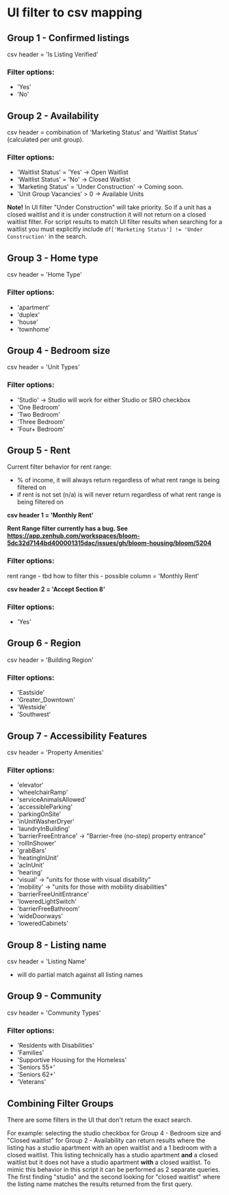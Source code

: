 # UI filter to csv mapping

## Group 1 - Confirmed listings

csv header = 'Is Listing Verified'

### Filter options:

- 'Yes'
- 'No'

## Group 2 - Availability

csv header = combination of 'Marketing Status' and 'Waitlist Status' (calculated per unit group).

### Filter options:

- 'Waitlist Status' = 'Yes' -> Open Waitlist
- 'Waitlist Status' = 'No' -> Closed Waitlist
- 'Marketing Status' = 'Under Construction' -> Coming soon.
- 'Unit Group Vacancies' > 0 -> Available Units

**Note!**
In UI filter "Under Construction" will take priority. So if a unit has a closed waitlist and it is under construction it will not return on a closed waitlist filter. For script results to match UI filter results when searching for a waitlist you must explicitly include `df['Marketing Status'] != 'Under Construction'` in the search.

## Group 3 - Home type

csv header = 'Home Type'

### Filter options:

- 'apartment'
- 'duplex'
- 'house'
- 'townhome'

## Group 4 - Bedroom size

csv header = 'Unit Types'

### Filter options:

- 'Studio' -> Studio will work for either Studio or SRO checkbox
- 'One Bedroom'
- 'Two Bedroom'
- 'Three Bedroom'
- 'Four+ Bedroom'

## Group 5 - Rent

Current filter behavior for rent range:

- % of income, it will always return regardless of what rent range is being filtered on
- if rent is not set (n/a) is will never return regardless of what rent range is being filtered on

**csv header 1 = 'Monthly Rent'**

**Rent Range filter currently has a bug. See https://app.zenhub.com/workspaces/bloom-5dc32d7144bd400001315dac/issues/gh/bloom-housing/bloom/5204**

### Filter options:

rent range - tbd how to filter this - possible column = 'Monthly Rent'

**csv header 2 = 'Accept Section 8'**

### Filter options:

- 'Yes'

## Group 6 - Region

csv header = 'Building Region'

### Filter options:

- 'Eastside'
- 'Greater_Downtown'
- 'Westside'
- 'Southwest'

## Group 7 - Accessibility Features

csv header = 'Property Amenities'

### Filter options:

- 'elevator'
- 'wheelchairRamp'
- 'serviceAnimalsAllowed'
- 'accessibleParking'
- 'parkingOnSite'
- 'inUnitWasherDryer'
- 'laundryInBuilding'
- 'barrierFreeEntrance' -> "Barrier-free (no-step) property entrance"
- 'rollInShower'
- 'grabBars'
- 'heatingInUnit'
- 'acInUnit'
- 'hearing'
- 'visual' -> "units for those with visual disability"
- 'mobility' -> "units for those with mobility disabilities"
- 'barrierFreeUnitEntrance'
- 'loweredLightSwitch'
- 'barrierFreeBathroom'
- 'wideDoorways'
- 'loweredCabinets'

## Group 8 - Listing name

csv header = 'Listing Name'

- will do partial match against all listing names

## Group 9 - Community

csv header = 'Community Types'

### Filter options:

- 'Residents with Disabilities'
- 'Families'
- 'Supportive Housing for the Homeless'
- 'Seniors 55+'
- 'Seniors 62+'
- 'Veterans'

## Combining Filter Groups

There are some filters in the UI that don't return the exact search.

For example: selecting the studio checkbox for Group 4 - Bedroom size and "Closed waitlist" for Group 2 - Availability can return results where the listing has a studio apartment with an open waitlist and a 1 bedroom with a closed waitlist. This listing technically has a studio apartment **and** a closed waitlist but it does not have a studio apartment **with** a closed waitlist. To mimic this behavior in this script it can be performed as 2 separate queries. The first finding "studio" and the second looking for "closed waitlist" where the listing name matches the results returned from the first query.

